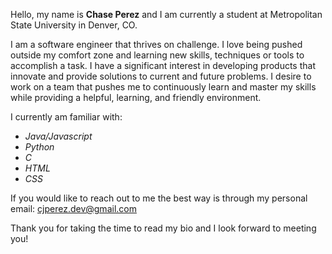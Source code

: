 Hello, my name is **Chase Perez** and I am currently a student at Metropolitan State University in Denver, CO.

I am a software engineer that thrives on challenge. I love being pushed outside my comfort zone and learning new skills, techniques or tools to accomplish a task. I have a significant interest in developing products that innovate and provide solutions to current and future problems. I desire to work on a team that pushes me to continuously learn and master my skills while providing a helpful, learning, and friendly environment.

I currently am familiar with:
- *Java/Javascript*
- *Python*
- *C*
- *HTML*
- *CSS*

If you would like to reach out to me the best way is through my personal email: cjperez.dev@gmail.com

Thank you for taking the time to read my bio and I look forward to meeting you!

